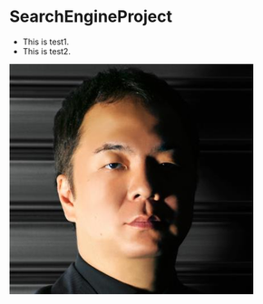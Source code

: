 SearchEngineProject
===================
- This is test1.
- This is test2.


![alt text](https://raw.githubusercontent.com/sholfen/SearchEngineProject/master/_images/test.jpg "Logo Title Text 1")
